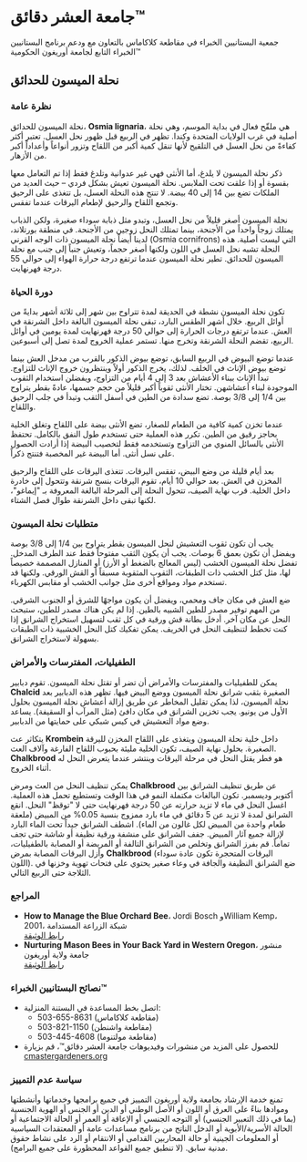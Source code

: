 # جامعة العشر دقائق™  
جمعية البستانيين الخبراء في مقاطعة كلاكاماس بالتعاون مع ودعم برنامج البستانيين الخبراء التابع لجامعة أوريغون الحكومية™  

## نحلة الميسون للحدائق  
### نظرة عامة  
نحلة الميسون للحدائق، **Osmia lignaria**، هي ملقّح فعال في بداية الموسم، وهي نحلة أصلية في غرب الولايات المتحدة وكندا. تظهر في الربيع قبل ظهور نحل العسل. تعتبر أكثر كفاءةً من نحل العسل في التلقيح لأنها تنقل كمية أكبر من اللقاح وتزور أنواعاً وأعداداً أكبر من الأزهار.  

ذكر نحلة الميسون لا يلدغ، أما الأنثى فهي غير عدوانية وتلدغ فقط إذا تم التعامل معها بقسوة أو إذا علقت تحت الملابس. نحلة الميسون تعيش بشكل فردي – حيث العديد من الملكات تضع بين 14 إلى 40 بيضة. لا تنتج هذه النحلة العسل، بل تتغذى على الرحيق وتجمع اللقاح والرحيق لإطعام اليرقات عندما تفقس.  

نحلة الميسون أصغر قليلاً من نحل العسل، وتبدو مثل ذبابة سوداء صغيرة، ولكن الذباب يمتلك زوجاً واحداً من الأجنحة، بينما تمتلك النحل زوجين من الأجنحة. في منطقة بورتلاند، لدينا أيضاً نحلة الميسون ذات الوجه القرني (Osmia cornifrons) التي ليست أصلية. هذه النحلة تشبه نحل العسل في اللون ولكنها أصغر حجماً، وتعيش جنباً إلى جنب مع نحلة الميسون للحدائق. تطير نحلة الميسون عندما ترتفع درجة حرارة الهواء إلى حوالي 55 درجة فهرنهايت.  

### دورة الحياة  
تكون نحلة الميسون نشطة في الحديقة لمدة تتراوح بين شهر إلى ثلاثة أشهر بدايةً من أوائل الربيع. خلال أشهر الطقس البارد، تبقى نحلة الميسون البالغة داخل الشرنقة في العش. عندما ترتفع درجات الحرارة إلى حوالي 50 درجة فهرنهايت لمدة يومين في أوائل الربيع، تقضم النحلة الشرنقة وتخرج منها. تستمر عملية الخروج لمدة تصل إلى أسبوعين.  

عندما توضع البيوض في الربيع السابق، توضع بيوض الذكور بالقرب من مدخل العش بينما توضع بيوض الإناث في الخلف. لذلك، يخرج الذكور أولاً وينتظرون خروج الإناث للتزاوج. تبدأ الإناث ببناء الأعشاش بعد 3 إلى 4 أيام من التزاوج، ويفضلن استخدام الثقوب الموجودة لبناء أعشاشهن. تختار الأنثى ثقوباً أكبر قليلاً من حجم جسمها، عادةً بقطر يتراوح بين 1/4 إلى 3/8 بوصة. تضع سدادة من الطين في أسفل الثقب وتبدأ في جلب الرحيق واللقاح.  

عندما تخزن كمية كافية من الطعام للصغار، تضع الأنثى بيضة على اللقاح وتغلق الخلية بحاجز رقيق من الطين. تكرر هذه العملية حتى تستخدم طول النفق بالكامل. تحتفظ الأنثى بالسائل المنوي من التزاوج وتستخدمه فقط لتخصيب البيضة إذا أرادت الحصول على نسل أنثى. أما البيضة غير المخصبة فتنتج ذكراً.  

بعد أيام قليلة من وضع البيض، تفقس اليرقات. تتغذى اليرقات على اللقاح والرحيق المخزن في العش. بعد حوالي 10 أيام، تقوم اليرقات بنسج شرنقة وتتحول إلى خادرة داخل الخلية. قرب نهاية الصيف، تتحول النحلة إلى المرحلة البالغة المعروفة بـ "إيماغو"، لكنها تبقى داخل الشرنقة طوال فصل الشتاء.  

### متطلبات نحلة الميسون  
يجب أن تكون ثقوب التعشيش لنحل الميسون بقطر يتراوح بين 1/4 إلى 3/8 بوصة ويفضل أن تكون بعمق 6 بوصات. يجب أن يكون الثقب مفتوحاً فقط عند الطرف المدخل. تفضل نحلة الميسون الخشب (ليس المعالج بالضغط أو الأرز) أو المنازل المصممة خصيصاً لها، مثل كتل الخشب ذات الطبقات، الثقوب المثقوبة مسبقاً أو القش الورقي. ولكنها قد تستخدم مواد ومواقع أخرى مثل جوانب الخشب أو مقابس الكهرباء.  

ضع العش في مكان جاف ومحمي، ويفضل أن يكون مواجهًا للشرق أو الجنوب الشرقي. من المهم توفير مصدر للطين الشبيه بالطين. إذا لم يكن هناك مصدر للطين، ستبحث النحل عن مكان آخر. أدخل بطانة قش ورقية في كل ثقب لتسهيل استخراج الشرانق إذا كنت تخطط لتنظيف النحل في الخريف. يمكن تفكيك كتل النحل الخشبية ذات الطبقات بسهولة لاستخراج الشرانق.  

### الطفيليات، المفترسات والأمراض  
يمكن للطفيليات والمفترسات والأمراض أن تضر أو تقتل نحلة الميسون. تقوم دبابير **Chalcid** الصغيرة بثقب شرانق نحلة الميسون ووضع البيض فيها. تظهر هذه الدبابير بعد نحلة الميسون، لذا يمكن تقليل المخاطر عن طريق إزالة أعشاش نحلة الميسون بحلول الأول من يونيو. يجب تخزين الشرانق في مكان دافئ (مثل المرآب أو السقيفة). يساعد وضع مواد التعشيش في كيس شبكي على حمايتها من الدبابير.  

يتكاثر عث **Krombein** داخل خلية نحلة الميسون ويتغذى على اللقاح المخزن لليرقة الصغيرة. بحلول نهاية الصيف، تكون الخلية مليئة بحبوب اللقاح الفارغة وآلاف العث. **Chalkbrood** هو فطر يقتل النحل في مرحلة اليرقات وينتشر عندما يتعرض النحل له أثناء الخروج.  

يمكن تنظيف النحل من العث ومرض **Chalkbrood** عن طريق تنظيف الشرانق بين أكتوبر وديسمبر. تكون البالغات مكتملة النمو في هذا الوقت وتستطيع تحمل هذه العملية. اغسل النحل في ماء لا تزيد حرارته عن 50 درجة فهرنهايت حتى لا "توقظ" النحل. انقع الشرانق لمدة لا تزيد عن 5 دقائق في ماء بارد ممزوج بنسبة 0.05% من المبيض (ملعقة طعام واحدة من المبيض لكل غالون من الماء). اشطف الشرانق جيداً تحت الماء البارد لإزالة جميع آثار المبيض. جفف الشرانق على منشفة ورقية نظيفة أو شاشة حتى تجف تماماً. قم بفرز الشرانق وتخلص من الشرانق التالفة أو المريضة أو المصابة بالطفيليات، وأزل اليرقات المصابة بمرض **Chalkbrood** (اليرقات المتحجرة تكون عادة سوداء اللون). ضع الشرانق النظيفة والجافة في وعاء صغير يحتوي على فتحات تهوية وخزنها في الثلاجة حتى الربيع التالي.  

### المراجع  
- **How to Manage the Blue Orchard Bee**، Jordi Bosch وWilliam Kemp، 2001، شبكة الزراعة المستدامة  
  [رابط الوثيقة](https://www.sare.org/wpcontent/uploads/How_to_Manage_the_Blue_Orchard_Bee.pdf)  
- **Nurturing Mason Bees in Your Back Yard in Western Oregon**، منشور جامعة ولاية أوريغون  
  [رابط الوثيقة](https://catalog.extension.oregonstate.edu/em9130)  

### نصائح البستانيين الخبراء™  
- اتصل بخط المساعدة في البستنة المنزلية:  
  - 503-655-8631 (مقاطعة كلاكاماس)  
  - 503-821-1150 (مقاطعة واشنطن)  
  - 503-445-4608 (مقاطعة مولتنوما)  
- للحصول على المزيد من منشورات وفيديوهات جامعة العشر دقائق™، قم بزيارة [cmastergardeners.org](http://www.cmastergardeners.org)  

### سياسة عدم التمييز  
تمنع خدمة الإرشاد بجامعة ولاية أوريغون التمييز في جميع برامجها وخدماتها وأنشطتها وموادها بناءً على العرق أو اللون أو الأصل الوطني أو الدين أو الجنس أو الهوية الجنسية (بما في ذلك التعبير الجنسي) أو التوجه الجنسي أو الإعاقة أو العمر أو الحالة الاجتماعية أو الحالة الأسرية/الأبوية أو الدخل الناتج من برنامج مساعدات عامة أو المعتقدات السياسية أو المعلومات الجينية أو حالة المحاربين القدامى أو الانتقام أو الرد على نشاط حقوق مدنية سابق. (لا تنطبق جميع القواعد المحظورة على جميع البرامج).
